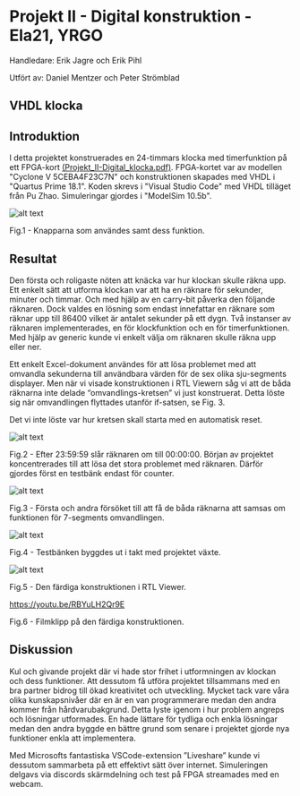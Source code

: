 # Projekt II - Digital konstruktion - Ela21, YRGO

Handledare: Erik Jagre och Erik Pihl 

Utfört av: Daniel Mentzer och Peter Strömblad
            
## VHDL klocka


## Introduktion

I detta projektet konstruerades en 24-timmars klocka med timerfunktion på ett FPGA-kort <a href="https://github.com/peter-strom/VHDL_klocka/blob/main/Projekt_II-Digital_klocka.pdf" target="_blank">(Projekt_II-Digital_klocka.pdf)</a>. FPGA-kortet var av modellen "Cyclone V 5CEBA4F23C7N" och konstruktionen skapades med VHDL i "Quartus Prime 18.1". Koden skrevs i "Visual Studio Code" med VHDL tilläget från Pu Zhao. Simuleringar gjordes i "ModelSim 10.5b".

![alt text](https://github.com/peter-strom/VHDL_klocka/blob/main/fig1.png?raw=true)

Fig.1 - Knapparna som användes samt dess funktion. 

## Resultat

Den första och roligaste nöten att knäcka var hur klockan skulle räkna upp. Ett enkelt sätt att utforma klockan var att ha en räknare för sekunder, minuter och timmar. Och med hjälp av en carry-bit påverka den följande räknaren. Dock valdes en lösning som endast innefattar en räknare som räknar upp till 86400 vilket är antalet sekunder på ett dygn. Två instanser av räknaren implementerades, en för klockfunktion och en för timerfunktionen. Med hjälp av generic kunde vi enkelt välja om räknaren skulle räkna upp eller ner.

Ett enkelt Excel-dokument användes för att lösa problemet med att omvandla sekunderna till användbara värden för de sex olika sju-segments displayer. Men när vi visade konstruktionen i RTL Viewern såg vi att de båda räknarna inte delade “omvandlings-kretsen” vi just konstruerat. Detta löste sig när omvandlingen flyttades utanför if-satsen, se Fig. 3.

Det vi inte löste var hur kretsen skall starta med en automatisk reset.


![alt text](https://github.com/peter-strom/VHDL_klocka/blob/main/fig2.png?raw=true)

Fig.2 - Efter 23:59:59 slår räknaren om till 00:00:00. Början av projektet koncentrerades till att lösa det stora problemet med räknaren. Därför gjordes först en testbänk endast för counter.


![alt text](https://github.com/peter-strom/VHDL_klocka/blob/main/fig3.png?raw=true)

Fig.3 - Första och andra försöket till att få de båda räknarna att samsas om funktionen för 7-segments omvandlingen. 


![alt text](https://github.com/peter-strom/VHDL_klocka/blob/main/fig4.png?raw=true)

Fig.4 - Testbänken byggdes ut i takt med projektet växte. 


![alt text](https://github.com/peter-strom/VHDL_klocka/blob/main/fig5.png?raw=true)

Fig.5 - Den färdiga konstruktionen i RTL Viewer. 


https://youtu.be/RBYuLH2Qr9E

Fig.6 - Filmklipp på den färdiga konstruktionen. 

## Diskussion

Kul och givande projekt där vi hade stor frihet i utformningen av klockan och dess funktioner. Att dessutom få utföra projektet tillsammans med en bra partner bidrog till ökad kreativitet och utveckling. Mycket tack vare våra olika kunskapsnivåer där en är en van programmerare medan den andra kommer från hårdvarubakgrund. Detta lyste igenom i hur problem angreps och lösningar utformades. En hade lättare för tydliga och enkla lösningar medan den andra byggde en bättre grund som senare i projektet gjorde nya funktioner enkla att implementera.

Med Microsofts fantastiska VSCode-extension ”Liveshare” kunde vi dessutom sammarbeta på ett effektivt sätt över internet. Simuleringen delgavs via discords skärmdelning och test på FPGA streamades med en webcam.

